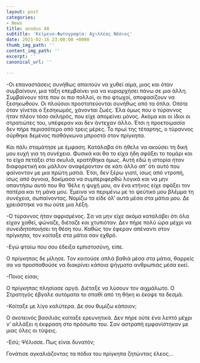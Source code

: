 ```yaml
---
layout: post
categories:
- News
title: anodus 48
subtitle: 'Κείμενο-Φωτογραφία: Αχιλλέας Νάσιος'
date: 2021-02-16 23:00:00 +0000
thumb_img_path: ''
content_img_path: ''
excerpt: ''
canonical_url: ''

---
```

\-Οι επαναστάσεις συνήθως απαιτούν να χυθεί αίμα, μιας και όταν συμβαίνουν, μια τάξη επεμβαίνει για να κυριαρχήσει πάνω σε μια άλλη. Συμβαίνουν τότε που οι πιο πολλοί, οι πιο φτωχοί, αποφασίζουν να ξεσηκωθούν. Οι πλούσιοι προστατεύονται συνήθως από τα όπλα. Οπότε όταν γίνεται ο ξεσηκωμός, χάνονται ζωές. Έλα όμως που ο τύραννος ήταν πλέον τόσο σκληρός, που είχε απομείνει μόνος. Ακόμα και οι ίδιοι οι στρατιώτες του, υπέφεραν και δεν άντεχαν άλλο. Έτσι η προετοιμασία δεν πήρε περισσότερο από τρεις μέρες. Το πρωί της τέταρτης, ο τύραννος σύρθηκε δεμένος πισθάγκωνα μπροστά στον πρίγκηπα.

Και πάλι σταμάτησε με έμφαση. Κατάλαβα ότι ήθελε να ακούσει τη δική μου ευχή για τη συνέχεια. Φυσικά και θα το είχα ήδη σφάξει το τομάρι και το είχα πετάξει στα σκυλιά, κρατήθηκα όμως. Αυτή εδώ η ιστορία ήταν διαφορετική και μάλλον αναφέρονταν σε κάτι άλλο απ’ ότι αυτό που φαίνονταν με μια πρώτη ματιά. Έτσι, δεν ξέρω γιατί, ίσως από ντροπή, ίσως από άγνοια, δοκίμασα να συμπεριφερθώ λογικά και να μην απαντήσω αυτό που θα ‘θέλε η ψυχή μου, αν ένα κτήνος είχε σφάξει τον πατέρα και τη μάνα μου. Έμεινα να περιμένω με το ψεύτικό μου βλέμμα τη συνέχεια, σωπαίνοντας. Νομίζω τα είδε όλ’ αυτά μέσα στα μάτια μου. Δε χρειάστηκε να πω ούτε μια λέξη.

\-Ο τύραννος ήταν αφρισμένος. Σα να μην είχε ακόμα καταλάβει ότι όλα είχαν χαθεί, φώναζε, διέταζε και χτυπιόταν. Δεν πήρε πολύ ώρα μέχρι να συνειδητοποιήσει τη θέση του. Καθώς τον έφεραν απέναντι στον πρίγκηπα, τον κοίταξε στα μάτια σαν εχθρό.

\-Εγώ φταίω που σου έδειξα εμπιστοσύνη, είπε.

Ο πρίγκηπας δε μίλησε. Τον κοιτούσε απλά βαθιά μέσα στα μάτια, θαρρείς σα να προσπαθούσε να διακρίνει κάποια ψήγματα ανθρωπιάς μέσα εκεί.

\-Ποιος είσαι;

Ο πρίγκηπας πλησίασε αργά. Διέταξε να λύσουν τον αιχμάλωτο. Ο Στρατηγός έβγαλε αυτόματα το σπαθί από τη θήκη κι έκοψε τα δεσμά.

\-Κοίταξε με λίγο καλύτερα. Δε σου θυμίζω κάποιον;

Ο σκοτεινός βασιλιάς κοίταξε ερευνητικά. Δεν πήρε ούτε ένα λεπτό μέχρι ν’ αλλάξει η έκφραση στο πρόσωπο του. Σαν αστραπή εμφανίστηκαν με μιας όλες οι τύψεις.

\-Εσύ; Ψέλισσε. Πως είναι δυνατόν;

Γονάτισε αγκαλιάζοντας τα πόδια του πρίγκηπα ζητώντας έλεος…